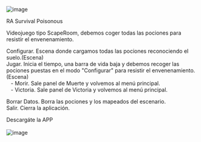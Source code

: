 ![image](https://github.com/SapoStudios/RA-SurvivalPoisonous/assets/153288075/a6c05868-369c-4dc6-a0a4-86f0d0fb962f)


RA Survival Poisonous

Videojuego tipo ScapeRoom, debemos coger todas las pociones para resistir el envenenamiento.

Configurar. Escena donde cargamos todas las pociones reconociendo el suelo.(Escena)<br>
Jugar. Inicia el tiempo, una barra de vida baja y debemos recoger las pociones puestas en el modo "Configurar" para resistir el envenenamiento.(Escena)<br>
  &nbsp;&nbsp;&nbsp;- Morir. Sale panel de Muerte y volvemos al menú principal.<br>
  &nbsp;&nbsp;&nbsp;- Victoria. Sale panel de Victoria y volvemos al menú principal.<br>
  
Borrar Datos. Borra las pociones y los mapeados del escenario.<br>
Salir. Cierra la aplicación.


Descargáte la APP<br><br>
![image](https://github.com/SapoStudios/RA-SurvivalPoisonous/assets/153288075/0372bc93-f447-49df-a5ff-dfb879a6db61)
